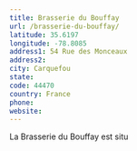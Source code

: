 ```yaml
---
title: Brasserie du Bouffay
url: /brasserie-du-bouffay/
latitude: 35.6197
longitude: -78.8085
address1: 54 Rue des Monceaux
address2: 
city: Carquefou
state: 
code: 44470
country: France
phone: 
website: 
---
```

La Brasserie du Bouffay est situ
